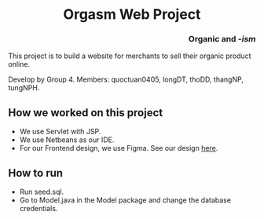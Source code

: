 <h1 align="center"> Orgasm Web Project </h1>
<h3 align="right">Organic and <i>-ism</i></h3>

This project is to build a website for merchants to sell their organic product online.

Develop by Group 4. Members: quoctuan0405, longDT, thoDD, thangNP, tungNPH.

## How we worked on this project

- We use Servlet with JSP.
- We use Netbeans as our IDE.
- For our Frontend design, we use Figma. See our design [here](https://www.figma.com/file/OPeTvFcDNtKS8gVhsgaRIK/ECommerce?node-id=0%3A1).

## How to run

- Run seed.sql.
- Go to Model.java in the Model package and change the database credentials.